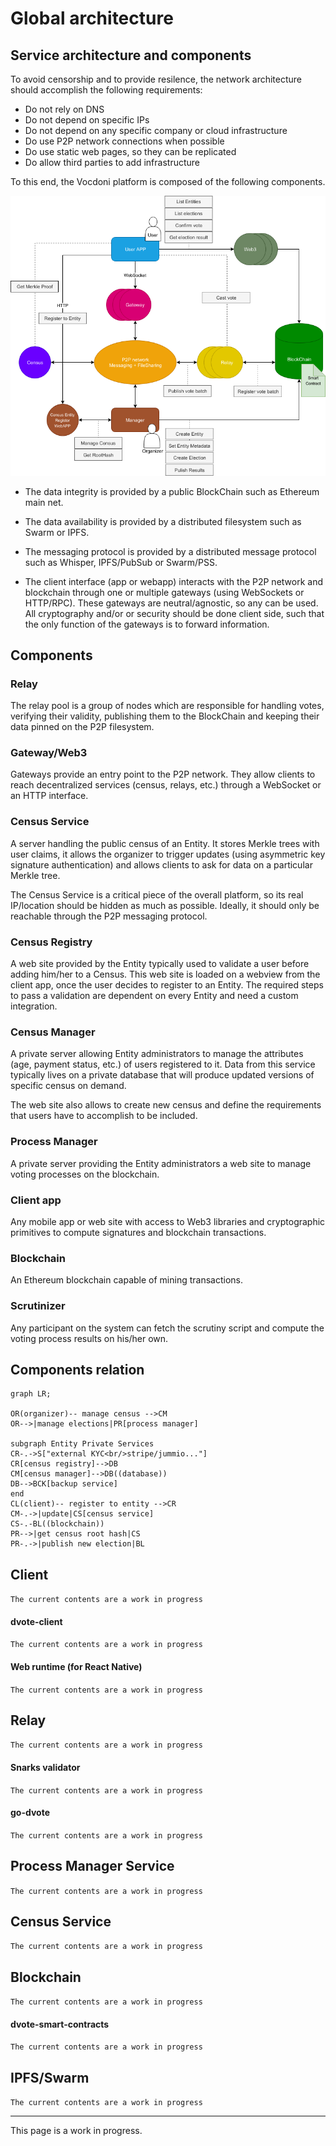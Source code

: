 # Global architecture

## Service architecture and components

To avoid censorship and to provide resilence, the network architecture should accomplish the following requirements:

+ Do not rely on DNS
+ Do not depend on specific IPs
+ Do not depend on any specific company or cloud infrastructure
+ Do use P2P network connections when possible
+ Do use static web pages, so they can be replicated
+ Do allow third parties to add infrastructure

To this end, the Vocdoni platform is composed of the following components.

![Main architecture](./architecture-main.png "Main architecture")

+ The data integrity is provided by a public BlockChain such as Ethereum main net.

+ The data availability is provided by a distributed filesystem such as Swarm or IPFS.

+ The messaging protocol is provided by a distributed message protocol such as Whisper, IPFS/PubSub or Swarm/PSS.

+ The client interface (app or webapp) interacts with the P2P network and blockchain through one or multiple gateways (using WebSockets or HTTP/RPC). These gateways are neutral/agnostic, so any can be used. All cryptography and/or or security should be done client side, such that the only function of the gateways is to forward information.

## Components

### Relay

The relay pool is a group of nodes which are responsible for handling votes, verifying their validity, publishing them to the BlockChain and keeping their data pinned on the P2P filesystem.

### Gateway/Web3
Gateways provide an entry point to the P2P network. They allow clients to reach decentralized services (census, relays, etc.) through a WebSocket or an HTTP interface.

### Census Service
A server handling the public census of an Entity. It stores Merkle trees with user claims, it allows the organizer to trigger updates (using asymmetric key signature authentication) and allows clients to ask for data on a particular Merkle tree.

The Census Service is a critical piece of the overall platform, so its real IP/location should be hidden as much as possible. Ideally, it should only be reachable through the P2P messaging protocol.

### Census Registry
A web site provided by the Entity typically used to validate a user before adding him/her to a Census. This web site is loaded on a webview from the client app, once the user decides to register to an Entity. The required steps to pass a validation are dependent on every Entity and need a custom integration.

### Census Manager
A private server allowing Entity administrators to manage the attributes (age, payment status, etc.) of users registered to it. Data from this service typically lives on a private database that will produce updated versions of specific census on demand.

The web site also allows to create new census and define the requirements that users have to accomplish to be included.

### Process Manager
A private server providing the Entity administrators a web site to manage voting processes on the blockchain. 

### Client app
Any mobile app or web site with access to Web3 libraries and cryptographic primitives to compute signatures and blockchain transactions.

### Blockchain
An Ethereum blockchain capable of mining transactions.

### Scrutinizer
Any participant on the system can fetch the scrutiny script and compute the voting process results on his/her own.

## Components relation

```mermaid
graph LR;

OR(organizer)-- manage census -->CM
OR-->|manage elections|PR[process manager]

subgraph Entity Private Services
CR-.->S["external KYC<br/>stripe/jummio..."]
CR[census registry]-->DB
CM[census manager]-->DB((database))
DB-->BCK[backup service]
end
CL(client)-- register to entity -->CR
CM-.->|update|CS[census service]
CS-.-BL((blockchain))
PR-->|get census root hash|CS
PR-.->|publish new election|BL
```

## Client
`The current contents are a work in progress`

#### dvote-client
`The current contents are a work in progress`

#### Web runtime (for React Native)
`The current contents are a work in progress`

## Relay
`The current contents are a work in progress`

#### Snarks validator
`The current contents are a work in progress`

#### go-dvote
`The current contents are a work in progress`

## Process Manager Service
`The current contents are a work in progress`
## Census Service
`The current contents are a work in progress`
## Blockchain
`The current contents are a work in progress`

#### dvote-smart-contracts
`The current contents are a work in progress`

## IPFS/Swarm
`The current contents are a work in progress`

---

This page is a work in progress.
